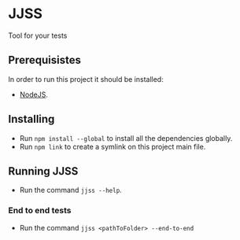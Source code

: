 # JJSS
Tool for your tests

## Prerequisistes
In order to run this project it should be installed:
- [NodeJS](https://nodejs.org/en/).

## Installing
- Run `npm install --global` to install all the dependencies globally.
- Run `npm link` to create a symlink on this project main file.

## Running JJSS
- Run the command `jjss --help`.

### End to end tests
- Run the command `jjss <pathToFolder> --end-to-end`
